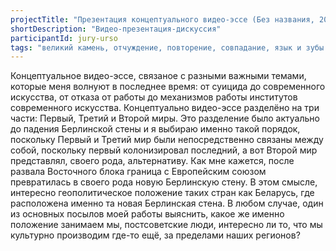 ```yaml
---
projectTitle: "Презентация концептуального видео-эссе (Без названия, 2019)"
shortDescription: "Видео-презентация-дискуссия"
participantId: jury-urso
tags: "великий камень, отчуждение, повторение, совпадание, язык и зубы креативности, добывающий капитализм, ипох: идеальное письмо отказа художнику, левая меланхолия, производственная драма"
---
```


Концептуальное видео-эссе, связаное с разными важными темами, которые меня волнуют в последнее время: от суицида до современного искусства, от отказа от работы до механизмов работы институтов современного искусства. Концептуально видео-эссе разделёно на три части: Первый, Третий и Второй миры. Это разделение было актуально до падения Берлинской стены и я выбираю именно такой порядок, поскольку Первый и Третий мир были непосредственно связаны между собой, поскольку первый колонизировал последний, а вот Второй мир представлял, своего рода, альтернативу. Как мне кажется, после развала Восточного блока граница с Европейским союзом превратилась в своего рода новую Берлинскую стену. В этом смысле, интересно геополитическое положение таких стран как Беларусь, где расположена именно та новая Берлинская стена. В любом случае, один из основных посылов моей работы выяснить, какое же именно положение занимаем мы, постсоветские люди, интересно ли то, что мы культурно производим где-то ещё, за пределами наших регионов?
